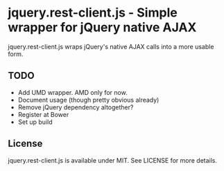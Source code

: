 # jquery.rest-client.js - Simple wrapper for jQuery native AJAX

jquery.rest-client.js wraps jQuery's native AJAX calls into a more usable form.

## TODO

* Add UMD wrapper. AMD only for now.
* Document usage (though pretty obvious already)
* Remove jQuery dependency altogether?
* Register at Bower
* Set up build

## License

jquery.rest-client.js is available under MIT. See LICENSE for more details.

